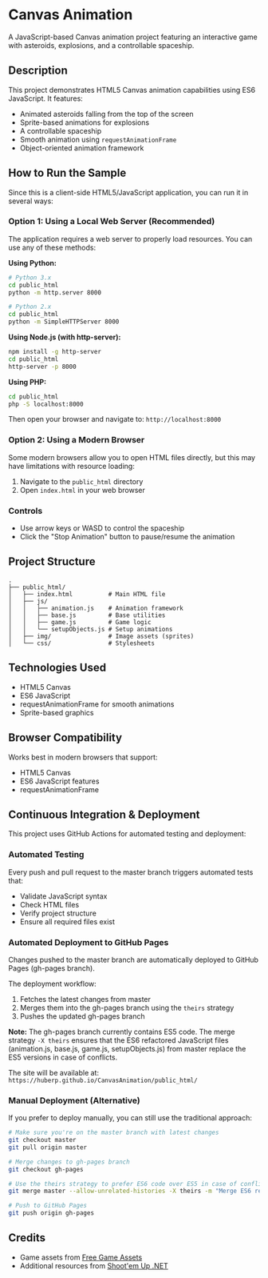 # Canvas Animation

A JavaScript-based Canvas animation project featuring an interactive game with asteroids, explosions, and a controllable spaceship.

## Description

This project demonstrates HTML5 Canvas animation capabilities using ES6 JavaScript. It features:
- Animated asteroids falling from the top of the screen
- Sprite-based animations for explosions
- A controllable spaceship
- Smooth animation using `requestAnimationFrame`
- Object-oriented animation framework

## How to Run the Sample

Since this is a client-side HTML5/JavaScript application, you can run it in several ways:

### Option 1: Using a Local Web Server (Recommended)

The application requires a web server to properly load resources. You can use any of these methods:

**Using Python:**
```bash
# Python 3.x
cd public_html
python -m http.server 8000

# Python 2.x
cd public_html
python -m SimpleHTTPServer 8000
```

**Using Node.js (with http-server):**
```bash
npm install -g http-server
cd public_html
http-server -p 8000
```

**Using PHP:**
```bash
cd public_html
php -S localhost:8000
```

Then open your browser and navigate to: `http://localhost:8000`

### Option 2: Using a Modern Browser

Some modern browsers allow you to open HTML files directly, but this may have limitations with resource loading:

1. Navigate to the `public_html` directory
2. Open `index.html` in your web browser

### Controls

- Use arrow keys or WASD to control the spaceship
- Click the "Stop Animation" button to pause/resume the animation

## Project Structure

```
.
├── public_html/
│   ├── index.html          # Main HTML file
│   ├── js/
│   │   ├── animation.js    # Animation framework
│   │   ├── base.js         # Base utilities
│   │   ├── game.js         # Game logic
│   │   └── setupObjects.js # Setup animations
│   ├── img/                # Image assets (sprites)
│   └── css/                # Stylesheets
```

## Technologies Used

- HTML5 Canvas
- ES6 JavaScript
- requestAnimationFrame for smooth animations
- Sprite-based graphics

## Browser Compatibility

Works best in modern browsers that support:
- HTML5 Canvas
- ES6 JavaScript features
- requestAnimationFrame

## Continuous Integration & Deployment

This project uses GitHub Actions for automated testing and deployment:

### Automated Testing
Every push and pull request to the master branch triggers automated tests that:
- Validate JavaScript syntax
- Check HTML files
- Verify project structure
- Ensure all required files exist

### Automated Deployment to GitHub Pages

Changes pushed to the master branch are automatically deployed to GitHub Pages (gh-pages branch).

The deployment workflow:
1. Fetches the latest changes from master
2. Merges them into the gh-pages branch using the `theirs` strategy
3. Pushes the updated gh-pages branch

**Note:** The gh-pages branch currently contains ES5 code. The merge strategy `-X theirs` ensures that the ES6 refactored JavaScript files (animation.js, base.js, game.js, setupObjects.js) from master replace the ES5 versions in case of conflicts.

The site will be available at: `https://huberp.github.io/CanvasAnimation/public_html/`

### Manual Deployment (Alternative)

If you prefer to deploy manually, you can still use the traditional approach:

```bash
# Make sure you're on the master branch with latest changes
git checkout master
git pull origin master

# Merge changes to gh-pages branch
git checkout gh-pages

# Use the theirs strategy to prefer ES6 code over ES5 in case of conflicts
git merge master --allow-unrelated-histories -X theirs -m "Merge ES6 refactored code to gh-pages"

# Push to GitHub Pages
git push origin gh-pages
```

## Credits

- Game assets from [Free Game Assets](http://freegameassets.blogspot.de/)
- Additional resources from [Shoot'em Up .NET](http://www.codeproject.com/Articles/677417/Shootem-Up-NET)
